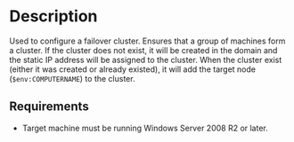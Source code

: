 # Description

Used to configure a failover cluster. Ensures that a group of machines form a
cluster. If the cluster does not exist, it will be created in the domain and
the static IP address will be assigned to the cluster. When the cluster exist
(either it was created or already existed), it will add the target node
(`$env:COMPUTERNAME`) to the cluster.

## Requirements

* Target machine must be running Windows Server 2008 R2 or later.
